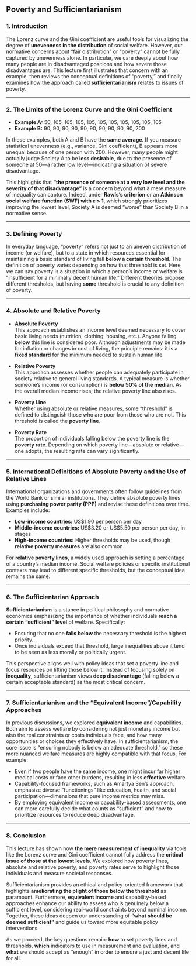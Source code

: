 ## Poverty and Sufficientarianism

### 1. Introduction
The Lorenz curve and the Gini coefficient are useful tools for visualizing the degree of **unevenness in the distribution** of social welfare. However, our normative concerns about “fair distribution” or “poverty” cannot be fully captured by unevenness alone. In particular, we care deeply about how many people are in disadvantaged positions and how severe those disadvantages are. This lecture first illustrates that concern with an example, then reviews the conceptual definitions of “poverty,” and finally examines how the approach called **sufficientarianism** relates to issues of poverty.

---

### 2. The Limits of the Lorenz Curve and the Gini Coefficient
- **Example A:** 50, 105, 105, 105, 105, 105, 105, 105, 105, 105, 105  
- **Example B:** 90, 90, 90, 90, 90, 90, 90, 90, 90, 90, 200  

In these examples, both A and B have the **same average**. If you measure statistical unevenness (e.g., variance, Gini coefficient), B appears more unequal because of one person with 200. However, many people might actually judge Society A to be **less desirable**, due to the presence of someone at 50—a rather low level—indicating a situation of severe disadvantage.

This highlights that **“the presence of someone at a very low level and the severity of that disadvantage”** is a concern beyond what a mere measure of inequality can capture. Indeed, under **Rawls’s criterion** or an **Atkinson social welfare function (SWF) with ε > 1**, which strongly prioritizes improving the lowest level, Society A is deemed “worse” than Society B in a normative sense.

---

### 3. Defining Poverty
In everyday language, “poverty” refers not just to an uneven distribution of income (or welfare), but to a state in which resources essential for maintaining a basic standard of living fall **below a certain threshold**. The definition of poverty varies depending on how that threshold is set. Here, we can say poverty is a situation in which a person’s income or welfare is “insufficient for a minimally decent human life.” Different theories propose different thresholds, but having **some** threshold is crucial to any definition of poverty.

---

### 4. Absolute and Relative Poverty
- **Absolute Poverty**  
  This approach establishes an income level deemed necessary to cover basic living needs (nutrition, clothing, housing, etc.). Anyone falling **below** this line is considered poor. Although adjustments may be made for inflation or changes in cost of living, the principle remains: it is a **fixed standard** for the minimum needed to sustain human life.

- **Relative Poverty**  
  This approach assesses whether people can adequately participate in society relative to general living standards. A typical measure is whether someone’s income (or consumption) is **below 50% of the median**. As the overall median income rises, the relative poverty line also rises.

- **Poverty Line**  
  Whether using absolute or relative measures, some “threshold” is defined to distinguish those who are poor from those who are not. This threshold is called the **poverty line**.

- **Poverty Rate**  
  The proportion of individuals falling below the poverty line is the **poverty rate**. Depending on which poverty line—absolute or relative—one adopts, the resulting rate can vary significantly.

---

### 5. International Definitions of Absolute Poverty and the Use of Relative Lines
International organizations and governments often follow guidelines from the World Bank or similar institutions. They define absolute poverty lines using **purchasing power parity (PPP)** and revise these definitions over time. Examples include:
- **Low-income countries:** US\$1.90 per person per day  
- **Middle-income countries:** US\$3.20 or US\$5.50 per person per day, in stages  
- **High-income countries:** Higher thresholds may be used, though **relative poverty measures** are also common

For **relative poverty lines**, a widely used approach is setting a percentage of a country’s median income. Social welfare policies or specific institutional contexts may lead to different specific thresholds, but the conceptual idea remains the same.

---

### 6. The Sufficientarian Approach
**Sufficientarianism** is a stance in political philosophy and normative economics emphasizing the importance of whether individuals **reach a certain “sufficient” level** of welfare. Specifically:
- Ensuring that no one **falls below** the necessary threshold is the highest priority.  
- Once individuals exceed that threshold, large inequalities above it tend to be seen as less morally or politically urgent.

This perspective aligns well with policy ideas that set a poverty line and focus resources on lifting those below it. Instead of focusing solely on **inequality**, sufficientarianism views **deep disadvantage** (falling below a certain acceptable standard) as the most critical concern.

---

### 7. Sufficientarianism and the “Equivalent Income”/Capability Approaches
In previous discussions, we explored **equivalent income** and capabilities. Both aim to assess welfare by considering not just monetary income but also the real constraints or costs individuals face, and how many opportunities or choices they effectively have. In sufficientarianism, the core issue is “ensuring nobody is below an adequate threshold,” so these more nuanced welfare measures are highly compatible with that focus. For example:

- Even if two people have the same income, one might incur far higher medical costs or face other burdens, resulting in less **effective** welfare.  
- Capability-focused frameworks, such as Amartya Sen’s approach, emphasize diverse “functionings” like education, health, and social participation—dimensions that pure income metrics may miss.  
- By employing equivalent income or capability-based assessments, one can more carefully decide what counts as “sufficient” and how to prioritize resources to reduce deep disadvantage.

---

### 8. Conclusion
This lecture has shown how **the mere measurement of inequality** via tools like the Lorenz curve and Gini coefficient cannot fully address the **critical issue of those at the lowest levels**. We explored how poverty lines, absolute and relative poverty, and poverty rates serve to highlight those individuals and measure societal responses.

Sufficientarianism provides an ethical and policy-oriented framework that highlights **ameliorating the plight of those below the threshold** as paramount. Furthermore, **equivalent income** and capability-based approaches enhance our ability to assess who is genuinely below a sufficient level, considering real-world constraints beyond nominal income. Together, these ideas deepen our understanding of **“what should be deemed sufficient”** and guide us toward more equitable policy interventions.  

As we proceed, the key questions remain: **how** to set poverty lines and thresholds, **which** indicators to use in measurement and evaluation, and **what** we should accept as “enough” in order to ensure a just and decent life for all.